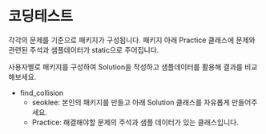 # 코딩테스트 

각각의 문제를 기준으로 패키지가 구성됩니다.
패키지 아래 Practice 클래스에 문제와 관련된 주석과 샘플데이터가 static으로 주어집니다.

사용자별로 패키지를 구성하여 Solution을 작성하고 샘플데이터를 활용해 결과를 비교해보세요.

- find_collision
  - seoklee: 본인의 패키지를 만들고 아래 Solution 클래스를 자유롭게 만들어주세요.
  - Practice: 해결해야할 문제의 주석과 샘플 데이터가 있는 클래스입니다.

